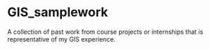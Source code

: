 # GIS_samplework
A collection of past work from course projects or internships that is representative of my GIS experience.

